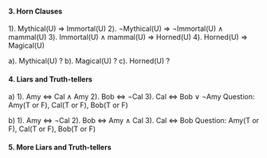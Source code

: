 #### 3. Horn Clauses
1). Mythical(U) $\Rightarrow$ Immortal(U)
2). $\neg$Mythical(U) $\Rightarrow$ $\neg$Immortal(U) $\wedge$ mammal(U)
3). Immortal(U) $\wedge$ mammal(U) $\Rightarrow$ Horned(U)
4). Horned(U) $\Rightarrow$ Magical(U)

a). Mythical(U) ?
b). Magical(U) ?
c). Horned(U) ?

#### 4. Liars and Truth-tellers
a)
1). Amy $\Leftrightarrow$ Cal $\wedge$ Amy
2). Bob $\Leftrightarrow$ $\neg$Cal
3). Cal $\Leftrightarrow$ Bob $\vee$ $\neg$Amy
Question: Amy(T or F), Cal(T or F), Bob(T or F)

b)
1). Amy $\Leftrightarrow$ $\neg$Cal
2). Bob $\Leftrightarrow$ Amy $\wedge$ Cal
3). Cal $\Leftrightarrow$ Bob
Question: Amy(T or F), Cal(T or F), Bob(T or F)

#### 5. More Liars and Truth-tellers
